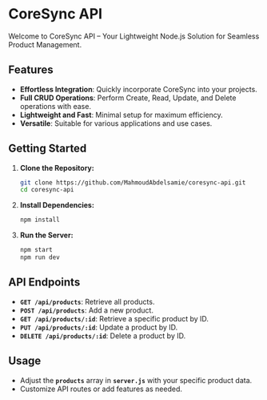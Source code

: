 # CoreSync API

Welcome to CoreSync API – Your Lightweight Node.js Solution for Seamless Product Management.

## Features

- **Effortless Integration**: Quickly incorporate CoreSync into your projects.
- **Full CRUD Operations**: Perform Create, Read, Update, and Delete operations with ease.
- **Lightweight and Fast**: Minimal setup for maximum efficiency.
- **Versatile**: Suitable for various applications and use cases.

## Getting Started

1. **Clone the Repository:**
   ```bash
   git clone https://github.com/MahmoudAbdelsamie/coresync-api.git
   cd coresync-api

2. **Install Dependencies:**

   ```bash
   npm install

3. **Run the Server:**

   ```bash
   npm start
   npm run dev


## API Endpoints

- **`GET /api/products`**: Retrieve all products.
- **`POST /api/products`**: Add a new product.
- **`GET /api/products/:id`**: Retrieve a specific product by ID.
- **`PUT /api/products/:id`**: Update a product by ID.
- **`DELETE /api/products/:id`**: Delete a product by ID.

## Usage 
- Adjust the **`products`** array in **`server.js`** with your specific product data.
- Customize API routes or add features as needed.
